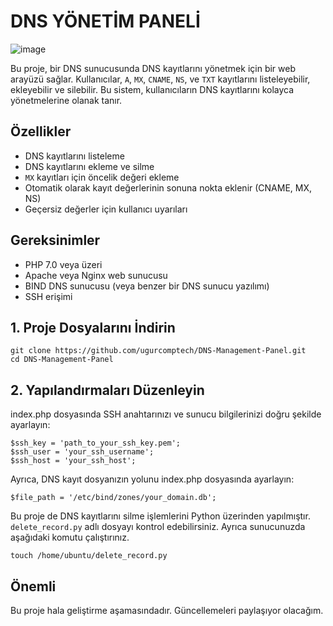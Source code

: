 # DNS YÖNETİM PANELİ

![image](https://github.com/user-attachments/assets/fba3c627-ee95-4351-b9a0-58612b9bfee0)


Bu proje, bir DNS sunucusunda DNS kayıtlarını yönetmek için bir web arayüzü sağlar. Kullanıcılar, `A`, `MX`, `CNAME`, `NS`, ve `TXT` kayıtlarını listeleyebilir, ekleyebilir ve silebilir. Bu sistem, kullanıcıların DNS kayıtlarını kolayca yönetmelerine olanak tanır.



## Özellikler

- DNS kayıtlarını listeleme
- DNS kayıtlarını ekleme ve silme
- `MX` kayıtları için öncelik değeri ekleme
- Otomatik olarak kayıt değerlerinin sonuna nokta eklenir (CNAME, MX, NS)
- Geçersiz değerler için kullanıcı uyarıları

## Gereksinimler

- PHP 7.0 veya üzeri
- Apache veya Nginx web sunucusu
- BIND DNS sunucusu (veya benzer bir DNS sunucu yazılımı)
- SSH erişimi


## 1. Proje Dosyalarını İndirin

```
git clone https://github.com/ugurcomptech/DNS-Management-Panel.git
cd DNS-Management-Panel
```

## 2. Yapılandırmaları Düzenleyin

index.php dosyasında SSH anahtarınızı ve sunucu bilgilerinizi doğru şekilde ayarlayın:

```
$ssh_key = 'path_to_your_ssh_key.pem';
$ssh_user = 'your_ssh_username';
$ssh_host = 'your_ssh_host';
```
Ayrıca, DNS kayıt dosyanızın yolunu index.php dosyasında ayarlayın:
```
$file_path = '/etc/bind/zones/your_domain.db';
```

Bu proje de DNS kayıtlarını silme işlemlerini Python üzerinden yapılmıştır. `delete_record.py` adlı dosyayı kontrol edebilirsiniz. Ayrıca sunucunuzda aşağıdaki komutu çalıştırınız.

```
touch /home/ubuntu/delete_record.py
```



## Önemli

Bu proje hala geliştirme aşamasındadır. Güncellemeleri paylaşıyor olacağım.

